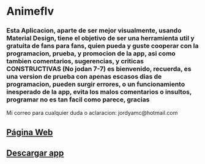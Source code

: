 # Animeflv 
<h3>Esta Aplicacion, aparte de ser mejor visualmente, usando Material Design, tiene el objetivo de ser una herramienta util y gratuita de fans para fans, quien pueda y guste cooperar con la programacion, prueba, y promocion de la app, asi como tambien comentarios, sugerencias, y criticas CONSTRUCTIVAS (No jodan 7-7) es bienvenido, recuerda, es una version de prueba con apenas escasos dias de programacion, pueden surgir errores, o un funcionamiento inesperado de la app, evita los malos comentarios o insultos, programar no es tan facil como parece, gracias</h3>
<p>Mi correo para cualquier duda o aclaracion: jordyamc@hotmail.com</p>
<p></p>
<p><a href="https://jordyamc.github.io/Animeflv/"><b><h2>Página Web</h2></b></a></p>
<p></p>
<p><a href="https://raw.githubusercontent.com/jordyamc/Animeflv/master/app/app-release.apk"><b><h2>Descargar app</h2></b></a></p>